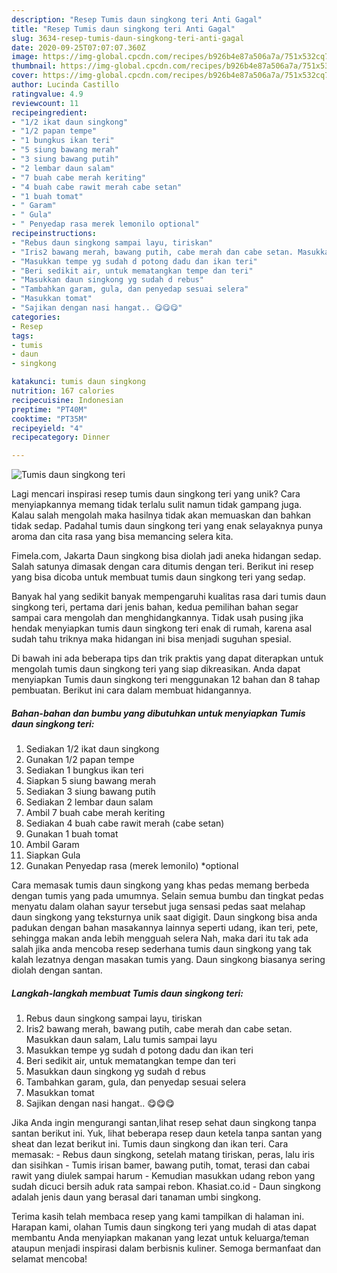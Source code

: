 ```yaml
---
description: "Resep Tumis daun singkong teri Anti Gagal"
title: "Resep Tumis daun singkong teri Anti Gagal"
slug: 3634-resep-tumis-daun-singkong-teri-anti-gagal
date: 2020-09-25T07:07:07.360Z
image: https://img-global.cpcdn.com/recipes/b926b4e87a506a7a/751x532cq70/tumis-daun-singkong-teri-foto-resep-utama.jpg
thumbnail: https://img-global.cpcdn.com/recipes/b926b4e87a506a7a/751x532cq70/tumis-daun-singkong-teri-foto-resep-utama.jpg
cover: https://img-global.cpcdn.com/recipes/b926b4e87a506a7a/751x532cq70/tumis-daun-singkong-teri-foto-resep-utama.jpg
author: Lucinda Castillo
ratingvalue: 4.9
reviewcount: 11
recipeingredient:
- "1/2 ikat daun singkong"
- "1/2 papan tempe"
- "1 bungkus ikan teri"
- "5 siung bawang merah"
- "3 siung bawang putih"
- "2 lembar daun salam"
- "7 buah cabe merah keriting"
- "4 buah cabe rawit merah cabe setan"
- "1 buah tomat"
- " Garam"
- " Gula"
- " Penyedap rasa merek lemonilo optional"
recipeinstructions:
- "Rebus daun singkong sampai layu, tiriskan"
- "Iris2 bawang merah, bawang putih, cabe merah dan cabe setan. Masukkan daun salam, Lalu tumis sampai layu"
- "Masukkan tempe yg sudah d potong dadu dan ikan teri"
- "Beri sedikit air, untuk mematangkan tempe dan teri"
- "Masukkan daun singkong yg sudah d rebus"
- "Tambahkan garam, gula, dan penyedap sesuai selera"
- "Masukkan tomat"
- "Sajikan dengan nasi hangat.. 😋😋😋"
categories:
- Resep
tags:
- tumis
- daun
- singkong

katakunci: tumis daun singkong 
nutrition: 167 calories
recipecuisine: Indonesian
preptime: "PT40M"
cooktime: "PT35M"
recipeyield: "4"
recipecategory: Dinner

---
```



![Tumis daun singkong teri](https://img-global.cpcdn.com/recipes/b926b4e87a506a7a/751x532cq70/tumis-daun-singkong-teri-foto-resep-utama.jpg)

Lagi mencari inspirasi resep tumis daun singkong teri yang unik? Cara menyiapkannya memang tidak terlalu sulit namun tidak gampang juga. Kalau salah mengolah maka hasilnya tidak akan memuaskan dan bahkan tidak sedap. Padahal tumis daun singkong teri yang enak selayaknya punya aroma dan cita rasa yang bisa memancing selera kita.

Fimela.com, Jakarta Daun singkong bisa diolah jadi aneka hidangan sedap. Salah satunya dimasak dengan cara ditumis dengan teri. Berikut ini resep yang bisa dicoba untuk membuat tumis daun singkong teri yang sedap.

Banyak hal yang sedikit banyak mempengaruhi kualitas rasa dari tumis daun singkong teri, pertama dari jenis bahan, kedua pemilihan bahan segar sampai cara mengolah dan menghidangkannya. Tidak usah pusing jika hendak menyiapkan tumis daun singkong teri enak di rumah, karena asal sudah tahu triknya maka hidangan ini bisa menjadi suguhan spesial.


Di bawah ini ada beberapa tips dan trik praktis yang dapat diterapkan untuk mengolah tumis daun singkong teri yang siap dikreasikan. Anda dapat menyiapkan Tumis daun singkong teri menggunakan 12 bahan dan 8 tahap pembuatan. Berikut ini cara dalam membuat hidangannya.

<!--inarticleads1-->

##### Bahan-bahan dan bumbu yang dibutuhkan untuk menyiapkan Tumis daun singkong teri:

1. Sediakan 1/2 ikat daun singkong
1. Gunakan 1/2 papan tempe
1. Sediakan 1 bungkus ikan teri
1. Siapkan 5 siung bawang merah
1. Sediakan 3 siung bawang putih
1. Sediakan 2 lembar daun salam
1. Ambil 7 buah cabe merah keriting
1. Sediakan 4 buah cabe rawit merah (cabe setan)
1. Gunakan 1 buah tomat
1. Ambil  Garam
1. Siapkan  Gula
1. Gunakan  Penyedap rasa (merek lemonilo) *optional


Cara memasak tumis daun singkong yang khas pedas memang berbeda dengan tumis yang pada umumnya. Selain semua bumbu dan tingkat pedas menyatu dalam olahan sayur tersebut juga sensasi pedas saat melahap daun singkong yang teksturnya unik saat digigit. Daun singkong bisa anda padukan dengan bahan masakannya lainnya seperti udang, ikan teri, pete, sehingga makan anda lebih mengguah selera Nah, maka dari itu tak ada salah jika anda mencoba resep sederhana tumis daun singkong yang tak kalah lezatnya dengan masakan tumis yang. Daun singkong biasanya sering diolah dengan santan. 

<!--inarticleads2-->

##### Langkah-langkah membuat Tumis daun singkong teri:

1. Rebus daun singkong sampai layu, tiriskan
1. Iris2 bawang merah, bawang putih, cabe merah dan cabe setan. Masukkan daun salam, Lalu tumis sampai layu
1. Masukkan tempe yg sudah d potong dadu dan ikan teri
1. Beri sedikit air, untuk mematangkan tempe dan teri
1. Masukkan daun singkong yg sudah d rebus
1. Tambahkan garam, gula, dan penyedap sesuai selera
1. Masukkan tomat
1. Sajikan dengan nasi hangat.. 😋😋😋


Jika Anda ingin mengurangi santan,lihat resep sehat daun singkong tanpa santan berikut ini. Yuk, lihat beberapa resep daun ketela tanpa santan yang sheat dan lezat berikut ini. Tumis daun singkong dan ikan teri. Cara memasak: - Rebus daun singkong, setelah matang tiriskan, peras, lalu iris dan sisihkan - Tumis irisan bamer, bawang putih, tomat, terasi dan cabai rawit yang diulek sampai harum - Kemudian masukkan udang rebon yang sudah dicuci bersih aduk rata sampai rebon. Khasiat.co.id - Daun singkong adalah jenis daun yang berasal dari tanaman umbi singkong. 

Terima kasih telah membaca resep yang kami tampilkan di halaman ini. Harapan kami, olahan Tumis daun singkong teri yang mudah di atas dapat membantu Anda menyiapkan makanan yang lezat untuk keluarga/teman ataupun menjadi inspirasi dalam berbisnis kuliner. Semoga bermanfaat dan selamat mencoba!
